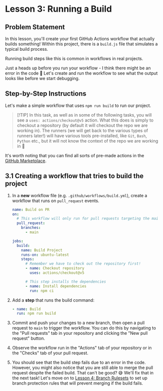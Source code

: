 # Lesson 3: Running a Build

## Problem Statement

In this lesson, you'll create your first GitHub Actions workflow that actually builds something! Within this project,
there is a `build.js` file that simulates a typical build process.

Running build steps like this is common in workflows in real projects.

Just a heads up before you run your workflow - I think there might be an error in the code 🧨 Let's create and run the
workflow to see what the output looks like before we start debugging.

## Step-by-Step Instructions

Let's make a simple workflow that uses `npm run build` to run our project.

> [!TIP] In this task, as well as in some of the following tasks, you will see a `uses: actions/checkout@v5` action.
> What this does is simply to checkout a repository (by default it will checkout the repo we are working in). The
> runners (we will get back to the various types of runners later!) will have various tools pre-installed, like `Git`,
> `Bash`, `Python` etc., but it will not know the context of the repo we are working in 🤖

<!-- TODO: fjerne om forskjellige type runners? -->

It's worth noting that you can find all sorts of pre-made actions in the
[GitHub Marketplace](https://github.com/marketplace?type=actions).

## 3.1 Creating a workflow that tries to build the project

1. In a **new** workflow file (e.g. `.github/workflows/build.yml`), create a workflow that runs on `pull_request`
   events.

   ```yaml
   name: Build on PR
   on:
     # This workflow will only run for pull requests targeting the main branch
     pull_request:
       branches:
         - main

   jobs:
     build:
       name: Build Project
       runs-on: ubuntu-latest
       steps:
         # Remember we have to check out the repository first!
         - name: Checkout repository
           uses: actions/checkout@v5

         # This step installs the dependencies
         - name: Install dependencies
           run: npm ci
   ```

2. Add a **step** that runs the build command:

   ```yaml
   - name: Build
     run: npm run build
   ```

3. Commit and push your changes to a new branch, then open a pull request to `main` to trigger the workflow. You can do
   this by navigating to the "Pull requests" tab in your repository and clicking the "New pull request" button.

4. Observe the workflow run in the "Actions" tab of your repository or in the "Checks" tab of your pull request.

5. You should see that the build step fails due to an error in the code. However, you might also notice that you are
   still able to merge the pull request despite the failed build. That can't be good? 😅 We'll fix that in the next
   task! Let's move on to [Lesson 4: Branch Rulesets](./004-branch-rulesets.md) to set up branch protection rules that
   will prevent merging if the build fails.
